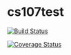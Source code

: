 # cs107test

[![Build Status](https://travis-ci.org/dsondak/cs207testing.svg?branch=master)](https://travis-ci.com/github/ishapuri/cs107test)

[![Coverage Status](https://codecov.io/gh/dsondak/cs207testing/branch/master/graph/badge.svg)](https://codecov.io/gh/ishapuri/cs107test/)
